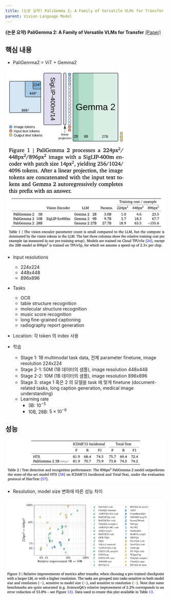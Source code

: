 ```yaml
---
title: (논문 요약) PaliGemma 2; A Family of Versatile VLMs for Transfer
parent: Vision Language Model
---
```


**(논문 요약) PaliGemma 2: A Family of Versatile VLMs for Transfer** [(Paper)](https://arxiv.org/pdf/2412.03555)


## 핵심 내용
- PaliGemma2 = ViT + Gemma2  
<img src="/data/papers/paligemma2/arch.png" width="380" />

<img src="/data/papers/paligemma2/param.png" width="800" />

- Input resolutions
   - 224x224
   - 448x448
   - 896x896
- Tasks
   - OCR
   - table structure recognition
   - molecular structure recognition
   - music score recognition
   - long fine-grained captioning
   - radiography report generation
- Location: 각 token 의 index 사용

- 학습
   - Stage 1: 1B multimodal task data, 전체 parameter finetune, image resolution 224x224
   - Stage 2-1: 50M (1B 데이터의 샘플), image resolution 448x448
   - Stage 2-2: 10M (1B 데이터의 샘플), image resolution 896x896
   - Stage 3: stage 1 혹은 2 의 모델을 task 에 맞게 finetune (document-related tasks, long caption generation, medical image understanding)
   - Learning rate
       - 3B: $10^{-5}$
       - 10B, 28B: $5\times 10^{-6}$


## 성능
<img src="/data/papers/paligemma2/result.png" width="800" />

- Resolution, model size 변화에 따른 성능 차이   
<img src="/data/papers/paligemma2/relative_improvement.png" width="800" />
